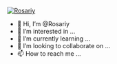 [![Rosariy](https://www.herokucdn.com/deploy/button.svg)](https://heroku.com/deploy?template=@rexie_autofilterbotv3) 






- 👋 Hi, I’m @Rosariy
- 👀 I’m interested in ...
- 🌱 I’m currently learning ...
- 💞️ I’m looking to collaborate on ...
- 📫 How to reach me ...

<!---
Rosariy/Rosariy is a ✨ special ✨ repository because its `README.md` (this file) appears on your GitHub profile.
You can click the Preview link to take a look at your changes.
--->
